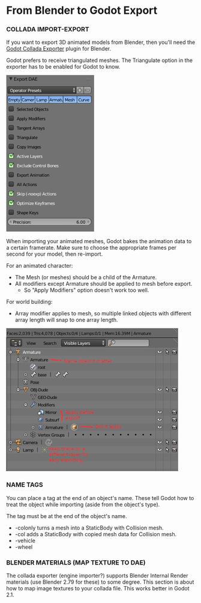 
# From Blender to Godot Export

### COLLADA IMPORT-EXPORT

If you want to export 3D animated models from Blender, then you'll need the [Godot Collada Exporter](https://github.com/godotengine/collada-exporter) plugin for Blender.

Godot prefers to receive triangulated meshes. The Triangulate option in the exporter has to be enabled for Godot to know.

![BCE Export Options](export_options.png)

When importing your animated meshes, Godot bakes the animation data to a certain framerate. Make sure to choose the appropriate frames per second for your model, then re-import.

For an animated character:

* The Mesh (or meshes) should be a child of the Armature.
* All modifiers except Armature should be applied to mesh before export.
	- So "Apply Modifiers" option doesn't work too well.

For world building:

* Array modifier applies to mesh, so multiple linked objects with different array length will snap to one array length.

![Blender Outliner](character_export.png)

### NAME TAGS

You can place a tag at the end of an object's name. These tell Godot how to treat the object while importing (aside from the object's type).

The tag must be at the end of the object's name.

- -colonly turns a mesh into a StaticBody with Collision mesh.
- -col adds a StaticBody with copied mesh data for Collision mesh.
- -vehicle
- -wheel

 

### BLENDER MATERIALS (MAP TEXTURE TO DAE)

The collada exporter (engine importer?) supports Blender Internal Render materials (use Blender 2.79 for these) to some degree. This section is about how to map image textures to your collada file. This works better in Godot 2.1.


